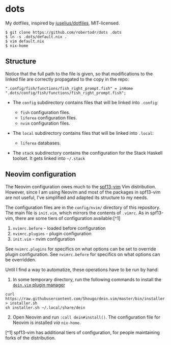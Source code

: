 # dots

My dotfiles, inspired by [juselius/dotfiles](https://github.com/juselius/dotfiles), MIT-licensed.

    $ git clone https://github.com/robertodr/dots .dots
    $ ln -s .dots/default.nix .
    $ vim default.nix
    $ nix-home

## Structure

Notice that the full path to the file is given, so that modifications to the linked
file are correctly propagated to the copy in the repo:

```
".config/fish/functions/fish_right_prompt.fish" = inHome ".dots/config/fish/functions/fish_right_prompt.fish";
```

- The `config` subdirectory contains files that will be linked into `.config`:
  - `fish` configuration files.
  - `liferea` configuration files.
  - `nvim` configuration files.

- The `local` subdirectory contains files that will be linked into `.local`:
  - `liferea` databases.

- The `stack` subdirectory contains the configuration for the Stack Haskell
  toolset. It gets linked into `~/.stack`

## Neovim configuration

The Neovim configuration owes much to the [spf13-vim] Vim distribution.
However, since I am using Neovim and most of the packages in spf13-vim are not useful,
I've simplified and adapted its structure to my needs.

The configuration files are in the `config/nvim/` directory of this repository.
The main file is `init.vim`, which mirrors the contents of `.vimrc`.
As in spf13-vim, there are some tiers of configuration available:[^1]

1. `nvimrc.before` - loaded before configuration
2. `nvimrc.plugins` - plugin configuration
3. `init.vim` - nvim configuration

See `nvimrc.plugins` for specifics on what options can be set to override plugin configuration. See `nvimrc.before` for specifics
on what options can be overridden.

Until I find a way to automatize, these operations have to be run by hand:

1. In some temporary directory, run the following commands to install the [`dein.vim` plugin manager]
```
curl https://raw.githubusercontent.com/Shougo/dein.vim/master/bin/installer.sh > installer.sh
sh installer.sh ~/.local/share/dein
```
2. Open Neovim and run `:call dein#install()`. The configuration file for Neovim is installed _via_ `nix-home`.

[^1] spf13-vim has additional tiers of configuration, for people maintaining forks of the distribution.

[spf13-vim]: http://vim.spf13.com/
[`dein.vim` plugin manager]: https://github.com/Shougo/dein.vim
